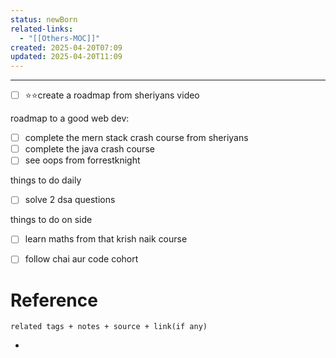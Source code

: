 ```yaml
---
status: newBorn
related-links:
  - "[[Others-MOC]]"
created: 2025-04-20T07:09
updated: 2025-04-20T11:09
---
```

---

- [ ] ⭐⭐create a roadmap from sheriyans video


roadmap to a good web dev:

- [ ] complete the mern stack crash course from sheriyans
- [ ] complete the java crash course
- [ ] see oops from forrestknight

things to do daily
- [ ] solve 2 dsa questions



things to do on side
- [ ] learn maths from that krish naik course
- [ ] follow chai aur code cohort


# Reference
`related tags + notes + source + link(if any)`
 

- 